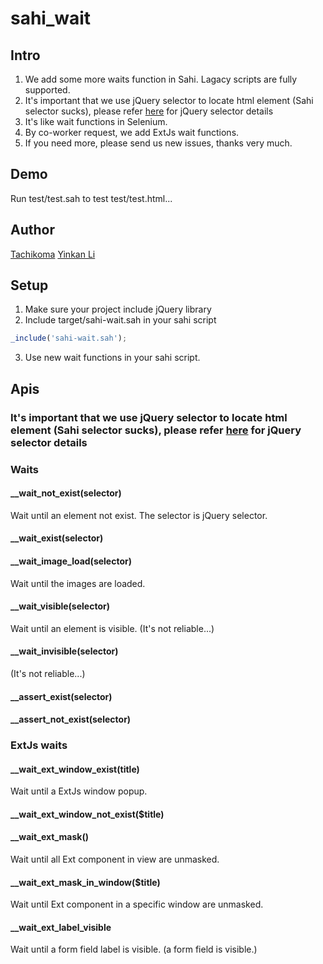 sahi_wait
=========

## Intro
1. We add some more waits function in Sahi. Lagacy scripts are fully supported.
2. It's important that we use jQuery selector to locate html element (Sahi selector sucks), please refer [here](http://api.jquery.com/category/selectors/) for jQuery selector details
3. It's like wait functions in Selenium. 
4. By co-worker request, we add ExtJs wait functions.
5. If you need more, please send us new issues, thanks very much.

## Demo
Run test/test.sah to test test/test.html...

## Author
[Tachikoma](https://github.com/github/markup)
[Yinkan Li](https://github.com/liyinkan)

## Setup
1. Make sure your project include jQuery library
2. Include target/sahi-wait.sah in your sahi script
```js
_include('sahi-wait.sah');
```
3. Use new wait functions in your sahi script.

## Apis
### It's important that we use jQuery selector to locate html element (Sahi selector sucks), please refer [here](http://api.jquery.com/category/selectors/) for jQuery selector details
### Waits
#### __wait_not_exist(selector)
Wait until an element not exist. The selector is jQuery selector.
#### __wait_exist(selector)
#### __wait_image_load(selector)
Wait until the images are loaded.
#### __wait_visible(selector)
Wait until an element is visible.
(It's not reliable...)
#### __wait_invisible(selector)
(It's not reliable...)
#### __assert_exist(selector)
#### __assert_not_exist(selector)
### ExtJs waits
#### __wait_ext_window_exist(title)
Wait until a ExtJs window popup.
#### __wait_ext_window_not_exist($title)
#### __wait_ext_mask()
Wait until all Ext component in view are unmasked.
#### __wait_ext_mask_in_window($title)
Wait until Ext component in a specific window are unmasked.
#### __wait_ext_label_visible
Wait until a form field label is visible. (a form field is visible.)
